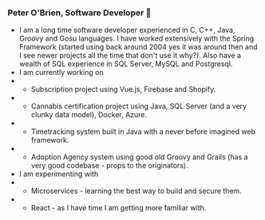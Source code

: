 ### Peter O'Brien, Software Developer 👋

<!--
**pjogithub/pjogithub** is a ✨ _special_ ✨ repository because its `README.md` (this file) appears on your GitHub profile.

Here are some ideas to get you started:

- 🔭 I’m currently working on ...
- 🌱 I’m currently learning ...
- 👯 I’m looking to collaborate on ...
- 🤔 I’m looking for help with ...
- 💬 Ask me about ...
- 📫 How to reach me: ...
- 😄 Pronouns: ...
- ⚡ Fun fact: ...
-->
- I am a long time software developer experienced in C, C++, Java, Groovy and Gosu languages.  I have worked extensively with the Spring Framework (started using back around 2004 yes it was around then and I see newer projects all the time that don't use it why?).  Also have a wealth of SQL experience in SQL Server, MySQL and Postgresql.  
- I am currently working on
- - Subscription project using Vue.js, Firebase and Shopify.
- - Cannabis certification project using Java, SQL Server (and a very clunky data model), Docker, Azure.
- - Timetracking system built in Java with a never before imagined web framework.
- - Adoption Agency system using good old Groovy and Grails (has a very good codebase - props to the originators).
- I am experimenting with
- - Microservices - learning the best way to build and secure them.
- - React - as I have time I am getting more familiar with.
